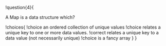 !question{4}{

A Map is a data structure which?

!choices{
 !choice an ordered collection of unique values
 !choice relates a unique key to one or more data values.
 !correct relates a unique key to a data value (not necessarily unique)
 !choice is a fancy array
}
}
